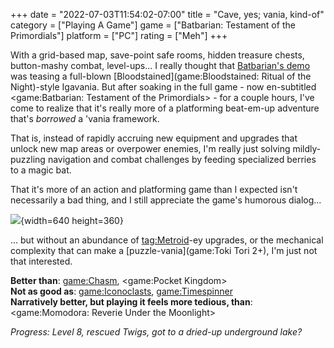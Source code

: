 +++
date = "2022-07-03T11:54:02-07:00"
title = "Cave, yes; vania, kind-of"
category = ["Playing A Game"]
game = ["Batbarian: Testament of the Primordials"]
platform = ["PC"]
rating = ["Meh"]
+++

With a grid-based map, save-point safe rooms, hidden treasure chests, button-mashy combat, level-ups... I really thought that [Batbarian's demo]($SiteBaseURL$2020/03/21/cave-vania/) was teasing a full-blown [Bloodstained](game:Bloodstained: Ritual of the Night)-style Igavania.  But after soaking in the full game - now en-subtitled <game:Batbarian: Testament of the Primordials> - for a couple hours, I've come to realize that it's really more of a platforming beat-em-up adventure that's <i>borrowed</i> a 'vania framework.

That is, instead of rapidly accruing new equipment and upgrades that unlock new map areas or overpower enemies, I'm really just solving mildly-puzzling navigation and combat challenges by feeding specialized berries to a magic bat.

That it's more of an action and platforming game than I expected isn't necessarily a bad thing, and I still appreciate the game's humorous dialog...

![]($SiteBaseURL$batbarian_magicistheworst.jpg){width=640 height=360}

... but without an abundance of <tag:Metroid>-ey upgrades, or the mechanical complexity that can make a [puzzle-vania](game:Toki Tori 2+), I'm just not that interested.

<b>Better than</b>: <game:Chasm>, <game:Pocket Kingdom>  
<b>Not as good as</b>: <game:Iconoclasts>, <game:Timespinner>  
<b>Narratively better, but playing it feels more tedious, than</b>: <game:Momodora: Reverie Under the Moonlight>

<i>Progress: Level 8, rescued Twigs, got to a dried-up underground lake?</i>
